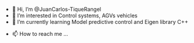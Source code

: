 - 👋 Hi, I’m @JuanCarlos-TiqueRangel
- 👀 I’m interested in Control systems, AGVs vehicles
- 🌱 I’m currently learning Model predictive control and Eigen library C++

[comment]: <> (💞️ I’m looking to collaborate on ...)

- 📫 How to reach me ...

<!---
JuanCarlos-TiqueRangel/JuanCarlos-TiqueRangel is a ✨ special ✨ repository because its `README.md` (this file) appears on your GitHub profile.
You can click the Preview link to take a look at your changes.
--->
